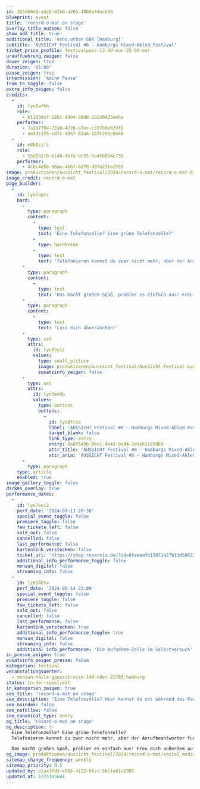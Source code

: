```yaml
---
id: 365d60d8-adc8-41b0-a265-480da44ecb50
blueprint: event
title: 'record-o-mat on stage'
overlay_title_nutzen: false
show_add_title: true
additional_title: 'echo.urban GbR [Hamburg]'
subtitle: 'AUSSICHT Festival #6 – Hamburgs Mixed-Abled Festival'
ticket_price_profile: festivalpass-13-00-eur-25-00-eur
urauffuehrung_zeigen: false
dauer_zeigen: true
duration: '01:00'
pause_zeigen: true
intermission: 'keine Pause'
from_to_toggle: false
extra_info_zeigen: false
credits:
  -
    id: lyo8afhh
    role:
      - b1193daf-18b1-4994-80d8-19230425ee6a
    performer:
      - 7a1a7794-72a0-4226-a7ec-cc8789e629f6
      - ae4dc325-cd7c-4957-83a6-1b75291c0e88
  -
    id: m0b8zjfi
    role:
      - 5bd5b110-614b-4b7e-9c35-be45b854c735
    performer:
      - 4c0c4e5b-98ae-4b6f-8d70-d9fe211a1559
image: produktionen/aussicht_festival/2024/record-o-mat/record-o-mat-01.jpg
image_credit: record-o-mat
page_builder:
  -
    id: lyo7agtc
    bard:
      -
        type: paragraph
        content:
          -
            type: text
            text: 'Eine Telefonzelle? Eine grüne Telefonzelle?'
          -
            type: hardBreak
          -
            type: text
            text: 'Telefonieren kannst du zwar nicht mehr, aber der Anrufbeantworter funktioniert noch. Hier kannst du uns während des Festivals deine Stimme schenken und auf die Frage antworten, die du an den Scheiben der Telefonzelle findest. Und hören wirst du dich dann selbst sogar auch.'
      -
        type: paragraph
        content:
          -
            type: text
            text: 'Das macht großen Spaß, probier es einfach aus! Freu dich außerdem auf eine Performance mit Stimmen aus dem Publikum, dem record-o-mat und einer Musikerin.'
      -
        type: paragraph
        content:
          -
            type: text
            text: 'Lass dich überraschen!'
      -
        type: set
        attrs:
          id: lyo8by1i
          values:
            type: small_picture
            image: produktionen/aussicht_festival/AusSicht-Festival-Logo-Rechteck.jpg
            zusatzinfo_zeigen: false
      -
        type: set
        attrs:
          id: lyo8em9p
          values:
            type: buttons
            buttons:
              -
                id: lyo8fs1a
                label: 'AUSSICHT Festival #6 – Hamburgs Mixed-Abled Festival'
                target_blank: false
                link_type: entry
                entry: 8a8f549b-0be1-4e43-9ed4-3e6eb12d98b9
                attr_title: 'AUSSICHT Festival #6 – Hamburgs Mixed-Abled Festival'
                attr_aria: 'AUSSICHT Festival #6 – Hamburgs Mixed-Abled Festival'
      -
        type: paragraph
    type: article
    enabled: true
image_gallery_toggle: false
darken_overlay: true
performance_dates:
  -
    id: lyo7eui2
    perf_date: '2024-09-13 20:30'
    special_event_toggle: false
    premiere_toggle: false
    few_tickets_left: false
    sold_out: false
    cancelled: false
    last_performance: false
    kartenlink_verstecken: false
    ticket_url: 'https://shop.reservix.de/?id=8feeeafb19071a27b13d5083379d95183e9ab490f2f135faf80b2fecfc1ba00f2aba7ad8945f4a4292549eb86feddc1b&vID=7337&eventGrpID=477162&eventID=2292357'
    additional_info_performance_toggle: false
    monsun_digital: false
    streaming_info: false
  -
    id: lz634btw
    perf_date: '2024-09-14 22:00'
    special_event_toggle: false
    premiere_toggle: false
    few_tickets_left: false
    sold_out: false
    cancelled: false
    last_performance: false
    kartenlink_verstecken: true
    additional_info_performance_toggle: true
    monsun_digital: false
    streaming_info: false
    additional_info_performance: 'Die Aufnahme-Zelle im Selbstversuch'
in_presse_zeigen: true
zusatsinfo_zeigen_presse: false
kategorien: festival
veranstaltungsoerter:
  - monsun-halle-gaussstrasse-149-oder-22765-hamburg
status: in-der-spielzeit
in_kategorien_zeigen: true
seo_title: 'record-o-mat on stage'
seo_description: 'Eine Telefonzelle? Hier kannst du uns während des Festivals deine Stimme schenken und auf die Frage antworten, die du an den Scheiben der Telefonzelle findest.'
seo_noindex: false
seo_nofollow: false
seo_canonical_type: entry
og_title: 'record-o-mat on stage'
og_description: |-
  Eine Telefonzelle? Eine grüne Telefonzelle?
  Telefonieren kannst du zwar nicht mehr, aber der Anrufbeantworter funktioniert noch. Hier kannst du uns während des Festivals deine Stimme schenken und auf die Frage antworten, die du an den Scheiben der Telefonzelle findest. Und hören wirst du dich dann selbst sogar auch.

  Das macht großen Spaß, probier es einfach aus! Freu dich außerdem auf eine Performance mit Stimmen aus dem Publikum, dem record-o-mat und einer Musikerin.
og_image: produktionen/aussicht_festival/2024/record-o-mat/social_media_record-o-mat.jpg
sitemap_change_frequency: weekly
sitemap_priority: 0.5
updated_by: b1a43fd3-c865-4122-b6cc-50cfa81a1985
updated_at: 1725185684
---
```

